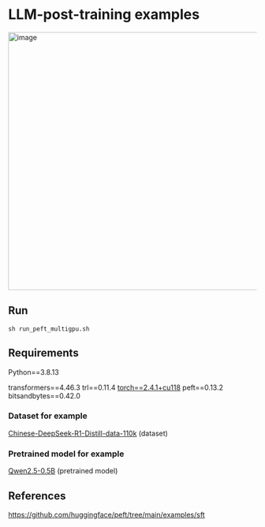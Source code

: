 # LLM-post-training examples

<img width="523" alt="image" src="https://github.com/user-attachments/assets/3cb6655c-ae09-4106-b1b6-47983a127f37" />

## Run

`sh run_peft_multigpu.sh`

##  Requirements
Python==3.8.13

transformers==4.46.3 trl==0.11.4 [torch==2.4.1+cu118](https://download.csdn.net/download/guotong1988/89930582) peft==0.13.2 bitsandbytes==0.42.0

### Dataset for example

[Chinese-DeepSeek-R1-Distill-data-110k](https://download.csdn.net/download/guotong1988/90479646) (dataset)

### Pretrained model for example

[Qwen2.5-0.5B](https://download.csdn.net/download/guotong1988/90479648) (pretrained model)

## References
https://github.com/huggingface/peft/tree/main/examples/sft
